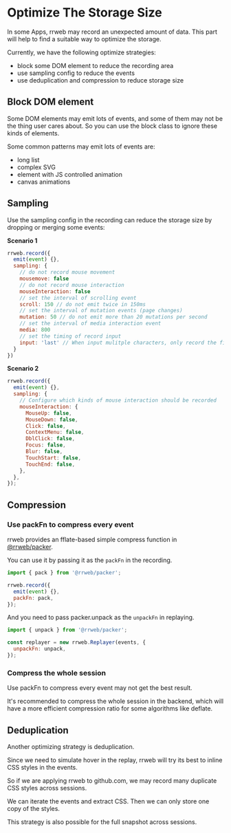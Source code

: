 # Optimize The Storage Size

In some Apps, rrweb may record an unexpected amount of data. This part will help to find a suitable way to optimize the storage.

Currently, we have the following optimize strategies:

- block some DOM element to reduce the recording area
- use sampling config to reduce the events
- use deduplication and compression to reduce storage size

## Block DOM element

Some DOM elements may emit lots of events, and some of them may not be the thing user cares about. So you can use the block class to ignore these kinds of elements.

Some common patterns may emit lots of events are:

- long list
- complex SVG
- element with JS controlled animation
- canvas animations

## Sampling

Use the sampling config in the recording can reduce the storage size by dropping or merging some events:

**Scenario 1**

```js
rrweb.record({
  emit(event) {},
  sampling: {
    // do not record mouse movement
    mousemove: false
    // do not record mouse interaction
    mouseInteraction: false
    // set the interval of scrolling event
    scroll: 150 // do not emit twice in 150ms
    // set the interval of mutation events (page changes)
    mutation: 50 // do not emit more than 20 mutations per second
    // set the interval of media interaction event
    media: 800
    // set the timing of record input
    input: 'last' // When input mulitple characters, only record the final input
  }
})
```

**Scenario 2**

```js
rrweb.record({
  emit(event) {},
  sampling: {
    // Configure which kinds of mouse interaction should be recorded
    mouseInteraction: {
      MouseUp: false,
      MouseDown: false,
      Click: false,
      ContextMenu: false,
      DblClick: false,
      Focus: false,
      Blur: false,
      TouchStart: false,
      TouchEnd: false,
    },
  },
});
```

## Compression

### Use packFn to compress every event

rrweb provides an fflate-based simple compress function in [@rrweb/packer](../../packages/packer/).

You can use it by passing it as the `packFn` in the recording.

```js
import { pack } from '@rrweb/packer';

rrweb.record({
  emit(event) {},
  packFn: pack,
});
```

And you need to pass packer.unpack as the `unpackFn` in replaying.

```js
import { unpack } from '@rrweb/packer';

const replayer = new rrweb.Replayer(events, {
  unpackFn: unpack,
});
```

### Compress the whole session

Use packFn to compress every event may not get the best result.

It's recommended to compress the whole session in the backend, which will have a more efficient compression ratio for some algorithms like deflate.

## Deduplication

Another optimizing strategy is deduplication.

Since we need to simulate hover in the replay, rrweb will try its best to inline CSS styles in the events.

So if we are applying rrweb to github.com, we may record many duplicate CSS styles across sessions.

We can iterate the events and extract CSS. Then we can only store one copy of the styles.

This strategy is also possible for the full snapshot across sessions.
